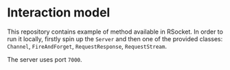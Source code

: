 # Interaction model

This repository contains example of method available in RSocket. In order to run it locally, firstly spin up the `Server` and then 
one of the provided classes: `Channel`, `FireAndForget`, `RequestResponse`, `RequestStream`.


The server uses port `7000`.
